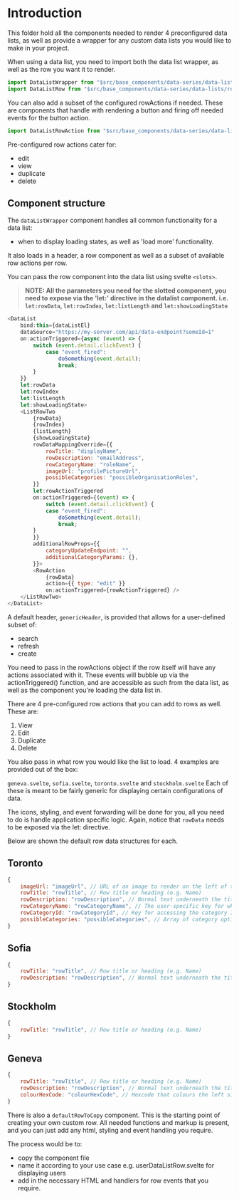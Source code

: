 # Introduction

This folder hold all the components needed to render 4 preconfigured data lists, as well as provide a wrapper for any custom data lists you would like to make in your project.

When using a data list, you need to import both the data list wrapper, as well as the row you want it to render.

```js
import DataListWrapper from "$src/base_components/data-series/data-lists/dataListWrapper.svelte";
import DataListRow from "$src/base_components/data-series/data-lists/row-variants/geneva.svelte";
```

You can also add a subset of the configured rowActions if needed. These are components that handle with rendering a button and firing off needed events for the button action.

```js
import DataListRowAction from "$src/base_components/data-series/data-lists/dataListRowAction.svelte";
```

Pre-configured row actions cater for:

-   edit
-   view
-   duplicate
-   delete

## Component structure

The `dataListWrapper` component handles all common functionality for a data list:

-   when to display loading states, as well as 'load more' functionality.

It also loads in a header, a row component as well as a subset of available row actions per row.

You can pass the row component into the data list using svelte `<slots>`.

> **NOTE: All the parameters you need for the slotted component, you need to expose via the 'let:' directive in the datalist component. i.e. `let:rowData`, `let:rowIndex`, `let:listLength` and `let:showLoadingState`**

```js
<DataList
    bind:this={dataListEl}
    dataSource="https://my-server.com/api/data-endpoint?someId=1"
    on:actionTriggered={async (event) => {
        switch (event.detail.clickEvent) {
            case "event_fired":
                doSomething(event.detail);
                break;
        }
    }}
    let:rowData
    let:rowIndex
    let:listLength
    let:showLoadingState>
    <ListRowTwo
        {rowData}
        {rowIndex}
        {listLength}
        {showLoadingState}
        rowDataMappingOverride={{
            rowTitle: "displayName",
            rowDescription: "emailAddress",
            rowCategoryName: "roleName",
            imageUrl: "profilePictureUrl",
            possibleCategories: "possibleOrganisationRoles",
        }}
        let:rowActionTriggered
        on:actionTriggered={(event) => {
            switch (event.detail.clickEvent) {
            case "event_fired":
                doSomething(event.detail);
                break;
        }
        }}
        additionalRowProps={{
            categoryUpdateEndpoint: "",
            additionalCategoryParams: {},
        }}>
        <RowAction
            {rowData}
            action={{ type: "edit" }}
            on:actionTriggered={rowActionTriggered} />
    </ListRowTwo>
</DataList>
```

A default header, `genericHeader`, is provided that allows for a user-defined subset of:

-   search
-   refresh
-   create

You need to pass in the rowActions object if the row itself will have any actions associated with it. These events will bubble up via the actionTriggered() function, and are accessible as such from the data list, as well as the component you're loading the data list in.

There are 4 pre-configured row actions that you can add to rows as well. These are:

1. View
2. Edit
3. Duplicate
4. Delete

You also pass in what row you would like the list to load. 4 examples are provided out of the box:

`geneva.svelte`, `sofia.svelte`, `toronto.svelte` and `stockholm.svelte` Each of these is meant to be fairly generic for displaying certain configurations of data.

The icons, styling, and event forwarding will be done for you, all you need to do is handle application specific logic. Again, notice that `rowData` needs to be exposed via the let: directive.

Below are shown the default row data structures for each.

## Toronto

```js
{
    imageUrl: "imageUrl", // URL of an image to render on the left of the row
    rowTitle: "rowTitle", // Row title or heading (e.g. Name)
    rowDescription: "rowDescription", // Normal text underneath the title (e.g. Email address, description)
    rowCategoryName: "rowCategoryName", // The user-specific key for what data is populated in the category dropdown (e.g. userGender)
    rowCategoryId: "rowCategoryId", // Key for accessing the category ID (used for updates on category change)
    possibleCategories: "possibleCategories", // Array of category options (e.g. ['Male', 'Female'])
}
```

## Sofia

```js
{
    rowTitle: "rowTitle", // Row title or heading (e.g. Name)
    rowDescription: "rowDescription", // Normal text underneath the title (e.g. Email address, description)
}
```

## Stockholm

```js
{
    rowTitle: "rowTitle", // Row title or heading (e.g. Name)
}
```

## Geneva

```js
{
    rowTitle: "rowTitle", // Row title or heading (e.g. Name)
    rowDescription: "rowDescription", // Normal text underneath the title (e.g. Email address, description)
    colourHexCode: "colourHexCode", // Hexcode that colours the left side of the row
}
```

There is also a `defaultRowToCopy` component. This is the starting point of creating your own custom row. All needed functions and markup is present, and you can just add any html, styling and event handling you require.

The process would be to:

-   copy the component file
-   name it according to your use case e.g. userDataListRow.svelte for displaying users
-   add in the necessary HTML and handlers for row events that you require.
